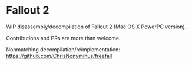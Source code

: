 # Fallout 2

WIP disassembly/decompilation of Fallout 2 (Mac OS X PowerPC version).

Contributions and PRs are more than welcome.

Nonmatching decompilation/reimplementation: https://github.com/ChrisNonyminus/freefall
